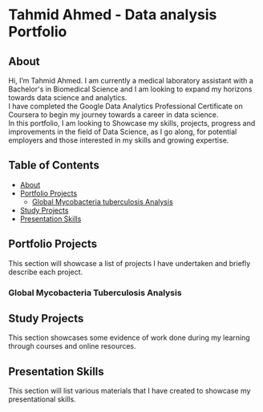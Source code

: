 # Tahmid Ahmed - Data analysis Portfolio

## About

Hi, I’m Tahmid Ahmed. I am currently a medical laboratory assistant with a Bachelor's in Biomedical Science and I am looking to expand my horizons towards data science and analytics.
<br>
I have completed the Google Data Analytics Professional Certificate on Coursera to begin my journey towards a career in data science.
<br>
In this portfolio, I am looking to Showcase my skills, projects, progress and improvements in the field of Data Science, as I go along, for potential employers and those interested in my skills and growing expertise.
<br>

 
## Table of Contents
- [About](#about)
- [Portfolio Projects](#portfolio-projects) 
  + [Global Mycobacteria tuberculosis Analysis](#global-mycobacteria-tuberculosis-analysis)
- [Study Projects](#study-projects)
- [Presentation Skills](#presentation-skills)

## Portfolio Projects
This section will showcase a list of projects I have undertaken and briefly describe each project.

### Global Mycobacteria Tuberculosis Analysis

## Study Projects
This section showcases some evidence of work done during my learning through courses and online resources.

## Presentation Skills
This section will list various materials that I have created to showcase my presentational skills.
